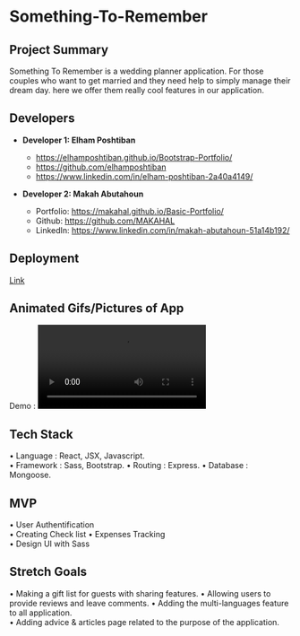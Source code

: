 # Something-To-Remember

## Project Summary

Something To Remember is a wedding planner application. For those couples who want to get married and they need help to simply manage their dream day. here we offer them really cool features in our application.  
## Developers

- **Developer 1: Elham Poshtiban**
  - https://elhamposhtiban.github.io/Bootstrap-Portfolio/
  - https://github.com/elhamposhtiban
  - https://www.linkedin.com/in/elham-poshtiban-2a40a4149/

- **Developer 2: Makah Abutahoun**
  - Portfolio: https://makahal.github.io/Basic-Portfolio/
  - Github: https://github.com/MAKAHAL
  - LinkedIn: https://www.linkedin.com/in/makah-abutahoun-51a14b192/

## Deployment   

 [Link](https://some-thing-to-remember.herokuapp.com/)   

## Animated Gifs/Pictures of App
Demo : ![Application](/client/src/assets/some-thing-to-remember.webm)


## Tech Stack
•	Language : React, JSX, Javascript.  
•	Framework : Sass, Bootstrap.
•	Routing : Express.
•	Database : Mongoose.

## MVP
•	User Authentification   
•	Creating Check list 
•	Expenses Tracking  
•	Design UI with Sass 


## Stretch Goals
•	Making a gift list for guests with sharing features.
•	Allowing users to provide reviews and leave comments.
•	Adding the multi-languages feature to all application.    
•	Adding advice & articles page related to the purpose of the application.





